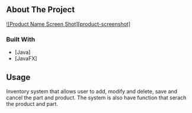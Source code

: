 <!-- ABOUT THE PROJECT -->
## About The Project

[![Product Name Screen Shot][product-screenshot]](https://github.com/Kijimu7/JavaFXApplication/blob/master/Inventory.gif)


### Built With


* [Java]
* [JavaFX]


<!-- USAGE EXAMPLES -->
## Usage

Inventory system that allows user to add, modify and delete, save and cancel the part and product. The system is also have function that serach the product and part.


